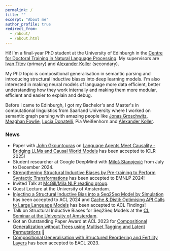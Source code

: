 ```yaml
---
permalink: /
title: ""
excerpt: "About me"
author_profile: true
redirect_from: 
  - /about/
  - /about.html
---
```


Hi! I'm a final-year PhD student at the University of Edinburgh in the <a href="https://nlp-cdt.ac.uk/" target="_blank">Centre for Doctoral Training in Natural Language Processing</a>. My supervisors are <a href="http://ivan-titov.org" target="_blank">Ivan Titov</a> (primary) and <a href="http://www.coli.uni-saarland.de/~koller/" target="_blank">Alexander Koller</a> (secondary).

My PhD topic is compositional generalisation in semantic parsing and introducing structural inductive biases into deep learning models. I'm also interested in making neural models of language more data efficient, better understanding how they work internally and making them more modular, efficient and easier to explain and debug.

Before I came to Edinburgh, I got my Bachelor's and Master's in computational linguistics from Saarland University where I worked on semantic graph parsing with amazing people like <a href="https://jgroschwitz.github.io/" target="_blank">Jonas Groschwitz</a>, <a href="https://meaghanfowlie.eu.pythonanywhere.com/" target="_blank">Meaghan Fowlie</a>, <a href="http://luciadonatelli.georgetown.domains/" target="_blank">Lucia Donatelli</a>, Pia Weißenhorn and  <a href="http://www.coli.uni-saarland.de/~koller/" target="_blank">Alexander Koller</a>.


### News
- Paper with [John Gkountouras](https://j0hngou.github.io/) on [Language Agents Meet Causality - Bridging LLMs and Causal World Models](https://arxiv.org/abs/2410.19923) has been accepted to ICLR 2025!
- Student researcher at Google DeepMind with <a href="https://stanojevic.github.io/">Miloš Stanojević</a> from July to December 2024.
- [Strengthening Structural Inductive Biases by Pre-training to Perform Syntactic Transformations](https://arxiv.org/abs/2407.04543) has been accepted to EMNLP 2024!
- Invited Talk at <a href="https://mcgill-nlp.github.io/reading-group/">McGill/Mila NLP reading group</a>.
- Guest Lecture at the University of Amsterdam.
- <a href="https://arxiv.org/abs/2310.00796">Injecting a Structural Inductive Bias into a Seq2Seq Model by Simulation</a> has been accepted to ACL 2024 and <a href="https://arxiv.org/abs/2310.13561">Cache & Distil: Optimising API Calls to Large Language Models</a> has been accepted to ACL Findings!
- Talk on Structural Inductive Biases for Seq2Seq Models at the <a href="https://projects.illc.uva.nl/LaCo/CLS/">CL Seminar at the University of Amsterdam</a>.
- Got an Outstanding Paper Award at ACL 2023 for <a href="https://aclanthology.org/2023.acl-long.810/"> Compositional Generalization without Trees using Multiset Tagging and Latent Permutations</a> 🏅
- <a href="https://aclanthology.org/2023.eacl-main.159/"> Compositional Generalisation with Structured Reordering and Fertility Layers</a> has been accepted to EACL 2023.
